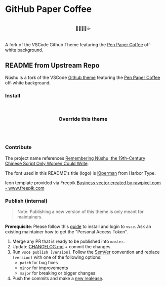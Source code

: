 # GitHub Paper Coffee

<p align="center" style="padding:16px 0;">🐙🐱🎨📜☕</p>

A fork of the VSCode Github Theme featuring the [Pen Paper Coffee](https://github.com/nylki/pen-paper-coffee-syntax) off-white background.

## README from Upstream Repo

Nüshu is a fork of the VSCode [Github theme](https://github.com/primer/github-vscode-theme) featuring the [Pen Paper Coffee](https://github.com/nylki/pen-paper-coffee-syntax) off-white background.

### Install

<div align="center" style="padding-top:16px;padding-bottom:32px;">

### Override this theme

</div>

### Contribute

The project name references [Remembering Nüshu, the 19th-Century Chinese Script Only Women Could Write](https://www.atlasobscura.com/articles/nushu-chinese-script-women).

The font used in this README's title (logo) is [Kiperman](https://www.harbortype.com/fonts/kiperman/) from Harbor Type.

Icon template provided via Freepik <a href="https://www.freepik.com/free-vector/illustration-document-icon_2945058.htm#page=1&query=pen%20paper%20icon&position=0">Business vector created by rawpixel.com - www.freepik.com</a>

### Publish (internal)

> Note: Publishing a new version of this theme is only meant for maintainers.

**Prerequisite**: Please follow this [guide](https://code.visualstudio.com/api/working-with-extensions/publishing-extension) to install and login to `vsce`. Ask an existing maintainer how to get the "Personal Access Token".

1. Merge any PR that is ready to be published into `master`.
2. Update [CHANGELOG.md](https://github.com/primer/github-vscode-theme/blob/master/CHANGELOG.md) + commit the changes.
3. Run `vsce publish [version]`. Follow the [SemVer](https://semver.org) convention and replace `[version]` with one of the following  options:
    - `patch` for bug fixes
    - `minor` for improvements
    - `major` for breaking or bigger changes
4. Push the commits and make a [new realease](https://github.com/primer/github-vscode-theme/releases/new).
